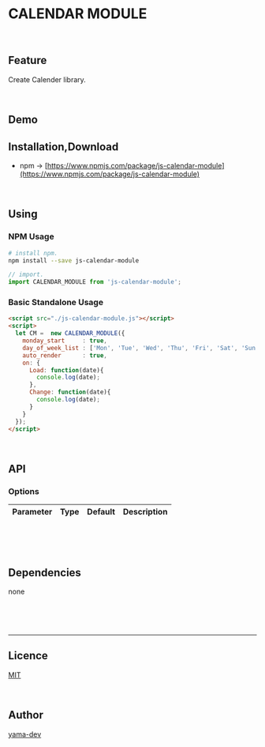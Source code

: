 # CALENDAR MODULE

<br>

## Feature

Create Calender library.

<br>

## Demo

## Installation,Download

- npm -> [https://www.npmjs.com/package/js-calendar-module](https://www.npmjs.com/package/js-calendar-module)

<br>

## Using

### NPM Usage

``` bash
# install npm.
npm install --save js-calendar-module
```

``` javascript
// import.
import CALENDAR_MODULE from 'js-calendar-module';
```

### Basic Standalone Usage

``` html
<script src="./js-calendar-module.js"></script>
<script>
  let CM =  new CALENDAR_MODULE({
    monday_start     : true,
    day_of_week_list : ['Mon', 'Tue', 'Wed', 'Thu', 'Fri', 'Sat', 'Sun'],
    auto_render      : true,
    on: {
      Load: function(date){
        console.log(date);
      },
      Change: function(date){
        console.log(date);
      }
    }
  });
</script>
```

<br>

## API

### Options

| Parameter | Type   | Default      | Description |
| :---      | :---:  | :---:        | :---        |

<br><br><br>

## Dependencies

none

<br><br><br>

___

## Licence

[MIT](https://github.com/yama-dev/js-calendar-module/blob/master/LICENSE)

<br>

## Author

[yama-dev](https://github.com/yama-dev)

